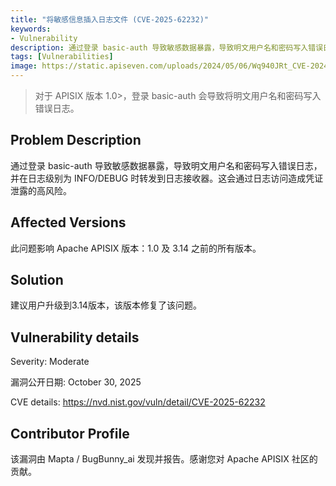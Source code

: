 ```yaml
---
title: "将敏感信息插入日志文件 (CVE-2025-62232)"
keywords:
- Vulnerability
description: 通过登录 basic-auth 导致敏感数据暴露，导致明文用户名和密码写入错误日志，并在日志级别为 INFO/DEBUG 时转发到日志接收器。这会通过日志访问造成凭证泄露的高风险。
tags: [Vulnerabilities]
image: https://static.apiseven.com/uploads/2024/05/06/Wq940JRt_CVE-2024-32638.png
---
```


> 对于 APISIX 版本 1.0>，登录 basic-auth 会导致将明文用户名和密码写入错误日志。
<!--truncate-->

## Problem Description

通过登录 basic-auth 导致敏感数据暴露，导致明文用户名和密码写入错误日志，并在日志级别为 INFO/DEBUG 时转发到日志接收器。这会通过日志访问造成凭证泄露的高风险。

## Affected Versions

此问题影响 Apache APISIX 版本：1.0 及 3.14 之前的所有版本。

## Solution

建议用户升级到3.14版本，该版本修复了该问题。

## Vulnerability details

Severity: Moderate

漏洞公开日期: October 30, 2025

CVE details: https://nvd.nist.gov/vuln/detail/CVE-2025-62232

## Contributor Profile

该漏洞由 Mapta / BugBunny_ai 发现并报告。感谢您对 Apache APISIX 社区的贡献。

